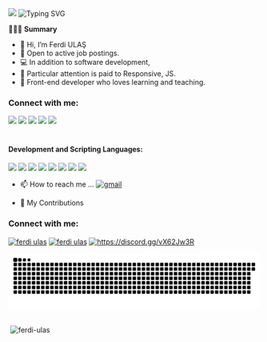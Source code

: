 
<img src="https://github.com/thompsonemerson/thompsonemerson/raw/master/cover-thompson.png" height="200"/>
<img src="https://readme-typing-svg.herokuapp.com?font=Fira+Code&weight=800&size=18&pause=1000&color=ddd&center=true&vCenter=true&width=550&lines=I'm+Ferdi+Ulas;Computer+Science+Student;Web+Developer;I+Always+have+a+passion+for+coding+and+learning" alt="Typing SVG"  >


🧑🏻‍💻 **Summary**
- 👋 Hi, I’m Ferdi ULAŞ
- 🌱 Open to active job postings.
- 💻 In addition to software development,
- 🚀 Particular attention is paid to Responsive, JS.
- 🥳 Front-end developer who loves learning and teaching.



<h3 align="left">Connect with me:</h3>
<p align="left">
<a href="https://www.linkedin.com/in/ferdiulas-/" target="_blank"><img src="https://img.shields.io/badge/LinkedIn-%230274B3.svg?logo=linkedin&logoColor=white"></a>
<a href="https://discord.gg/5d4Dczm4" target="_blank"><img src="https://img.shields.io/badge/Discord-%235865F2.svg?logo=discord&logoColor=white"></a>
<a href="x" target="_blank"><img src="https://img.shields.io/badge/Instagram-%23ff0069.svg?logo=Instagram&logoColor=white"></a>
<a href="x" target="_blank"><img src="https://img.shields.io/badge/X-black.svg?logo=X&logoColor=white"></a>
<a href="https://www.youtube.com/channel/UChPHeSoAXW4V8C08Q3TIYxA" target="_blank"><img src="https://img.shields.io/badge/YouTube-%23FF0000.svg?logo=YouTube&logoColor=white"></a>


<h1></h1>

<h4 align="left">Development and Scripting Languages:</h4>
<p align="left">
  <img src="https://img.shields.io/badge/Visual_Studio_Code-%23007ACC.svg?style=for-the-badge&logo=visual-studio-code&logoColor=white">
  <img src="https://img.shields.io/badge/html5-%23E34F26.svg?style=for-the-badge&logo=html5&logoColor=white">
  <img src="https://img.shields.io/badge/css3-%231572B6.svg?style=for-the-badge&logo=css3&logoColor=white">
  <img src="https://img.shields.io/badge/bootstrap-%23563D7C.svg?style=for-the-badge&logo=bootstrap&logoColor=white">
 <img src="https://img.shields.io/badge/sass-%23CC6699.svg?style=for-the-badge&logo=sass&logoColor=white">
  <img src="https://img.shields.io/badge/javascript-%23323330.svg?style=for-the-badge&logo=javascript&logoColor=%23F7DF1E">
   <img src="https://img.shields.io/badge/react-%2361DAFB.svg?style=for-the-badge&logo=react&logoColor=white">
  <img src="https://img.shields.io/badge/vercel-%23000000.svg?style=for-the-badge&logo=vercel&logoColor=white">


 
  


  
</p>










 - 📫 How to reach me ... 
[![gmail](https://img.shields.io/badge/-frontenddevferdi@gmail.com-D14836?style=flat&logo=Gmail&logoColor=white)](mailto:frontenddevferdi@gmail.com)


 - 🐍 My Contributions













<h3 align="left">Connect with me:</h3>
<p align="left">
<a href="https://www.linkedin.com/in/ferdiulas-/" target="blank"><img align="center" src="https://raw.githubusercontent.com/rahuldkjain/github-profile-readme-generator/master/src/images/icons/Social/linked-in-alt.svg" alt="ferdi ulas" height="30" width="40" /></a>
<a href="https://www.youtube.com/@jr.ferdiulas/featured" target="blank"><img align="center" src="https://raw.githubusercontent.com/rahuldkjain/github-profile-readme-generator/master/src/images/icons/Social/youtube.svg" alt="ferdi ulaş" height="30" width="40" /></a>
<a href="https://discord.gg/https://discord.gg/vX62Jw3R" target="blank"><img align="center" src="https://raw.githubusercontent.com/rahuldkjain/github-profile-readme-generator/master/src/images/icons/Social/discord.svg" alt="https://discord.gg/vX62Jw3R" height="30" width="40" /></a>
</p>

<picture>
  <source media="(prefers-color-scheme: dark)" srcset="https://raw.githubusercontent.com/ferdi-ulas/ferdi-ulas/output/github-contribution-grid-snake-dark.svg">
  <source media="(prefers-color-scheme: light)" srcset="https://raw.githubusercontent.com/ferdi-ulas/ferdi-ulas/output/github-contribution-grid-snake.svg">
  <img alt="github contribution grid snake animation" src="https://raw.githubusercontent.com/ferdi-ulas/ferdi-ulas/output/github-contribution-grid-snake.svg">
</picture>
<br>

<br>



<p>&nbsp;<img align="center" src="https://github-readme-stats.vercel.app/api?username=ferdi-ulas&show_icons=true&locale=en&theme=radical" alt="ferdi-ulas" /></p>






